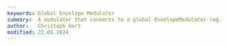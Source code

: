 ```yaml
---
keywords: Global Envelope Modulator
summary:  A modulator that connects to a global EnvelopeModulator (eg. AHDSR).
author:   Christoph Hart
modified: 22.05.2024
---
```


